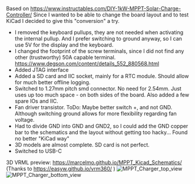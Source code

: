 Based on https://www.instructables.com/DIY-1kW-MPPT-Solar-Charge-Controller/
Since I wanted to be able to change the board layout and to test KiCad I decided to give this "conversion" a try.

- I removed the keyboard pullups, they are not needed when activating the internal pullup. And I prefer switching to ground anyway, so I can use 5V for the display and the keyboard.
- I changed the footprint of the screw terminals, since I did not find any other (trustworthy) 50A capable terminal. https://www.degson.com/content/details_552_880568.html
- Added JTAG interface
- Added a SD card and IIC socket, mainly for a RTC module. Should allow for much better offline logging.
- Switched to 1.27mm pitch smd connector. No need for 2.54mm. Just uses up too much space - on both sides of the board. Also added a few spare IOs and IIC.
- Fan driver transistor. ToDo: Maybe better switch +, and not GND. Although switching ground allows for more flexibility regarding fan voltage.
- Had to divide GND into GND and GND2, so I could add the GND copper bar to the schematics and the layout without getting too hacky... Found no better "KiCad way"
- 3D models are almost complete. SD card is not perfect.
- Switched to USB-C

3D VRML preview: https://marcelmo.github.io/MPPT_Kicad_Schematics/ (Thanks to https://easyw.github.io/vrm360/ )
![MPPT_Charger_top_view](https://github.com/user-attachments/assets/e09eda48-d56c-4336-b77e-5f80a9d9513d)
![MPPT_Charger_bottom_view](https://github.com/user-attachments/assets/4a02248a-1ff3-46b5-9c1f-4f8be075e6c8)

